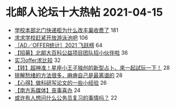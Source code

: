 # 北邮人论坛十大热帖 2021-04-15

- [学校本部北门快递柜为什么改丰巢收费了](https://bbs.byr.cn/article/Talking/6264868) 181
- [求求学校赶紧开放游泳池吧](https://bbs.byr.cn/article/Swim/129327) 106
- [［AD／OFFER统计］2021 飞跃榜](https://bbs.byr.cn/article/GoAbroad/376017) 64
- [【招募】北邮大百科公益项目团队招小伙伴啦](https://bbs.byr.cn/article/Friends/1990912) 36
- [实习offer求比较](https://bbs.byr.cn/article/Job/2130528) 32
- [【转】超神准！星座小王子独创的新型占卜、來一起試玩一下！](https://bbs.byr.cn/article/Constellations/326533) 28
- [排解愁绪的方法很多，麻痹自己是最离谱的](https://bbs.byr.cn/article/Feeling/3168087) 28
- [【心得】做科研写论文的一些小经验](https://bbs.byr.cn/article/Paper/31662) 26
- [【南方系媒体】丧事喜办](https://bbs.byr.cn/article/Picture/3284631) 24
- [或许有人想问什么公务员复习的事情吗？](https://bbs.byr.cn/article/CivilServant/46415) 22


